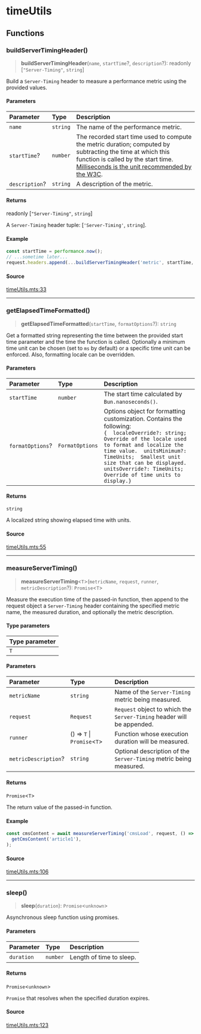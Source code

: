 # timeUtils

## Functions

### buildServerTimingHeader()

> **buildServerTimingHeader**(`name`, `startTime`?, `description`?): readonly [`"Server-Timing"`, `string`]

Build a `Server-Timing` header to measure a performance metric using the provided values.

#### Parameters

| Parameter | Type | Description |
| :------ | :------ | :------ |
| `name` | `string` | The name of the performance metric. |
| `startTime`? | `number` | The recorded start time used to compute the metric duration; computed by subtracting the time at which this function is called by the start time. [Milliseconds is the unit recommended by the W3C](https://w3c.github.io/server-timing/#duration-attribute). |
| `description`? | `string` | A description of the metric. |

#### Returns

readonly [`"Server-Timing"`, `string`]

A `Server-Timing` header tuple: [`'Server-Timing'`, `string`].

#### Example

```ts
const startTime = performance.now();
// ...sometime later...
request.headers.append(...buildServerTimingHeader('metric', startTime, 'It measures everything'));
```

#### Source

[timeUtils.mts:33](https://github.com/mangs/bun-utils/blob/7bad5d025a1812534591b671bc29f97e3488c4ac/src/timeUtils.mts#L33)

***

### getElapsedTimeFormatted()

> **getElapsedTimeFormatted**(`startTime`, `formatOptions`?): `string`

Get a formatted string representing the time between the provided start time parameter and the
time the function is called. Optionally a minimum time unit can be chosen (set to `ms` by
default) or a specific time unit can be enforced. Also, formatting locale can be overridden.

#### Parameters

| Parameter | Type | Description |
| :------ | :------ | :------ |
| `startTime` | `number` | The start time calculated by `Bun.nanoseconds()`. |
| `formatOptions`? | `FormatOptions` | Options object for formatting customization. Contains the following:<br />`{  localeOverride?: string;   Override of the locale used to format and localize the time value.  unitsMinimum?: TimeUnits;  Smallest unit size that can be displayed.  unitsOverride?: TimeUnits; Override of time units to display.}` |

#### Returns

`string`

A localized string showing elapsed time with units.

#### Source

[timeUtils.mts:55](https://github.com/mangs/bun-utils/blob/7bad5d025a1812534591b671bc29f97e3488c4ac/src/timeUtils.mts#L55)

***

### measureServerTiming()

> **measureServerTiming**\<`T`\>(`metricName`, `request`, `runner`, `metricDescription`?): `Promise`\<`T`\>

Measure the execution time of the passed-in function, then append to the request object a
`Server-Timing` header containing the specified metric name, the measured duration, and
optionally the metric description.

#### Type parameters

| Type parameter |
| :------ |
| `T` |

#### Parameters

| Parameter | Type | Description |
| :------ | :------ | :------ |
| `metricName` | `string` | Name of the `Server-Timing` metric being measured. |
| `request` | `Request` | `Request` object to which the `Server-Timing` header will be appended. |
| `runner` | () => `T` \| `Promise`\<`T`\> | Function whose execution duration will be measured. |
| `metricDescription`? | `string` | Optional description of the `Server-Timing` metric being measured. |

#### Returns

`Promise`\<`T`\>

The return value of the passed-in function.

#### Example

```ts
const cmsContent = await measureServerTiming('cmsLoad', request, () =>
  getCmsContent('article1'),
);
```

#### Source

[timeUtils.mts:106](https://github.com/mangs/bun-utils/blob/7bad5d025a1812534591b671bc29f97e3488c4ac/src/timeUtils.mts#L106)

***

### sleep()

> **sleep**(`duration`): `Promise`\<`unknown`\>

Asynchronous sleep function using promises.

#### Parameters

| Parameter | Type | Description |
| :------ | :------ | :------ |
| `duration` | `number` | Length of time to sleep. |

#### Returns

`Promise`\<`unknown`\>

`Promise` that resolves when the specified duration expires.

#### Source

[timeUtils.mts:123](https://github.com/mangs/bun-utils/blob/7bad5d025a1812534591b671bc29f97e3488c4ac/src/timeUtils.mts#L123)
